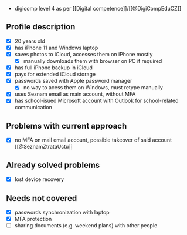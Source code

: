 - digicomp level 4 as per [[Digital competence]]/[[@DigiCompEduCZ]]
## Profile description
- [x] 20 years old
- [x] has iPhone 11 and Windows laptop
- [x] saves photos to iCloud, accesses them on iPhone mostly
  - [x] manually downloads them with browser on PC if required
- [x] has full iPhone backup in iCloud
- [x] pays for extended iCloud storage
- [x] passwords saved with Apple password manager
  - [x] no way to acess them on Windows, must retype manually 
- [x] uses Seznam email as main account, without MFA
- [x] has school-isued Microsoft account with Outlook for school-related communication
## Problems with current approach
- [x] no MFA on mail email account, possible takeover of said account [[@SeznamZtrataUctu]]
## Already solved problems
- [x] lost device recovery
## Needs not covered
- [x] passwords synchronization with laptop
- [x] MFA protection
- [ ] sharing documents (e.g. weekend plans) with other people